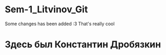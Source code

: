 # Sem-1_Litvinov_Git
Some changes has been added :3
That's really cool

# Здесь был Константин Дробязкин
